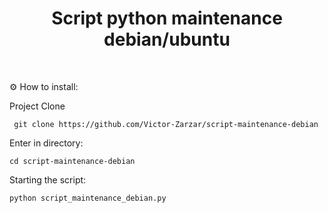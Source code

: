 <h1 align="center" id="header">
 Script python maintenance debian/ubuntu
</h1>
  
<br />

⚙️ How to install:

Project Clone

     git clone https://github.com/Victor-Zarzar/script-maintenance-debian

Enter in directory:

    cd script-maintenance-debian     

Starting the script:

    python script_maintenance_debian.py